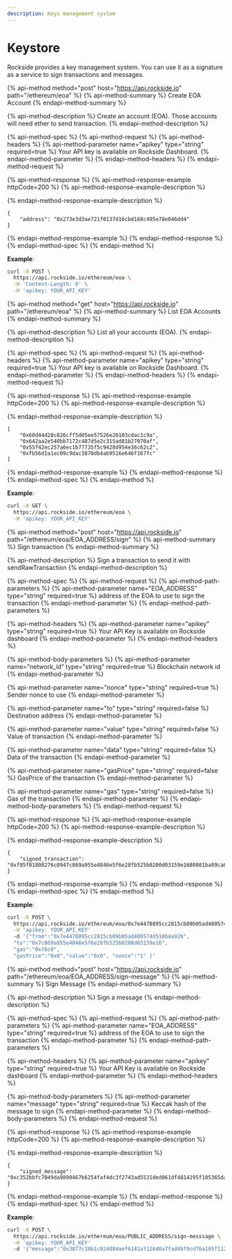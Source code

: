 ```yaml
---
description: Keys management system
---
```


# Keystore

Rockside provides a key management system. You can use it as  a signature as a service to sign transactions and messages.

{% api-method method="post" host="https://api.rockside.io" path="/ethereum/eoa" %}
{% api-method-summary %}
Create EOA Account
{% endapi-method-summary %}

{% api-method-description %}
Create an account \(EOA\). Those accounts will need ether to send transaction.
{% endapi-method-description %}

{% api-method-spec %}
{% api-method-request %}
{% api-method-headers %}
{% api-method-parameter name="apikey" type="string" required=true %}
Your API key is available on Rockside Dashboard.
{% endapi-method-parameter %}
{% endapi-method-headers %}
{% endapi-method-request %}

{% api-method-response %}
{% api-method-response-example httpCode=200 %}
{% api-method-response-example-description %}

{% endapi-method-response-example-description %}

```text
{
    "address": "0x273e3d3ae721f0137d16cbd168c495e70e046dd4"
}
```
{% endapi-method-response-example %}
{% endapi-method-response %}
{% endapi-method-spec %}
{% endapi-method %}

**Example**:

```bash
curl -X POST \
  https://api.rockside.io/ethereum/eoa \
  -H 'Content-Length: 0' \
  -H 'apikey: YOUR_API_KEY'
```

{% api-method method="get" host="https://api.rockside.io" path="/ethereum/eoa" %}
{% api-method-summary %}
List EOA Accounts
{% endapi-method-summary %}

{% api-method-description %}
List all your accounts \(EOA\).
{% endapi-method-description %}

{% api-method-spec %}
{% api-method-request %}
{% api-method-headers %}
{% api-method-parameter name="apikey" type="string" required=true %}
Your API key is available on Rockside Dashboard.
{% endapi-method-parameter %}
{% endapi-method-headers %}
{% endapi-method-request %}

{% api-method-response %}
{% api-method-response-example httpCode=200 %}
{% api-method-response-example-description %}

{% endapi-method-response-example-description %}

```text
[
    "0x60d44d28c826cff5d05ee57526e20103cdac1c9a",
    "0x642aa2e540bb7172c487d5e2c315ad81b27070af",
    "0x55f42ec257a6ec1b77735f5c9428d954e36c62c2",
    "0xfb56d1a1ec09c9dac3870db4ab9516e646f167fc"
]
```
{% endapi-method-response-example %}
{% endapi-method-response %}
{% endapi-method-spec %}
{% endapi-method %}

**Example**:

```bash
curl -X GET \
  https://api.rockside.io/ethereum/eoa \
  -H 'apikey: YOUR_API_KEY'
```

{% api-method method="post" host="https://api.rockside.io" path="/ethereum/eoa/EOA\_ADDRESS/sign" %}
{% api-method-summary %}
Sign transaction
{% endapi-method-summary %}

{% api-method-description %}
Sign a transaction to send it with sendRawTransaction
{% endapi-method-description %}

{% api-method-spec %}
{% api-method-request %}
{% api-method-path-parameters %}
{% api-method-parameter name="EOA\_ADDRESS" type="string" required=true %}
address of the EOA to use to sign the transaction
{% endapi-method-parameter %}
{% endapi-method-path-parameters %}

{% api-method-headers %}
{% api-method-parameter name="apikey" type="string" required=true %}
Your API Key is available on Rockside dashboard
{% endapi-method-parameter %}
{% endapi-method-headers %}

{% api-method-body-parameters %}
{% api-method-parameter name="network\_id" type="string" required=true %}
Blockchain network id
{% endapi-method-parameter %}

{% api-method-parameter name="nonce" type="string" required=true %}
Sender nonce to use
{% endapi-method-parameter %}

{% api-method-parameter name="to" type="string" required=false %}
Destination address
{% endapi-method-parameter %}

{% api-method-parameter name="value" type="string" required=false %}
Value of transaction
{% endapi-method-parameter %}

{% api-method-parameter name="data" type="string" required=false %}
Data of the transaction
{% endapi-method-parameter %}

{% api-method-parameter name="gasPrice" type="string" required=false %}
GasPrice of the transaction
{% endapi-method-parameter %}

{% api-method-parameter name="gas" type="string" required=false %}
Gas of the transaction
{% endapi-method-parameter %}
{% endapi-method-body-parameters %}
{% endapi-method-request %}

{% api-method-response %}
{% api-method-response-example httpCode=200 %}
{% api-method-response-example-description %}

{% endapi-method-response-example-description %}

```text
{
    "signed_transaction": "0xf85f01808276c0947c869a955e4846e5f6e28fb525b0200d03159e1680801ba09ca643357e2e3e4c0ee9f8a61b1ffb377b6acd453b5a1582fde4360888b31f34a072718acf37e7bcc4ad46e22a8eb6e386e1ad8629e57a3c5ceaccf55a325367a7"
}
```
{% endapi-method-response-example %}
{% endapi-method-response %}
{% endapi-method-spec %}
{% endapi-method %}

**Example**:

```bash
curl -X POST \
  https://api.rockside.io/ethereum/eoa/0x7e4470895cc2815cb09b05ad480574d518b4a92b/sign \
  -H 'apikey: YOUR_API_KEY'
  -d '{"from":"0x7e4470895cc2815cb09b05ad480574d518b4a92b",
  "to":"0x7c869a955e4846e5f6e28fb525b0200d03159e16",
  "gas":"0x76c0",
  "gasPrice":"0x0","value":"0x0", "nonce":"1" }'
```

{% api-method method="post" host="https://api.rockside.io" path="/ethereum/eoa/EOA\_ADDRESS/sign-message" %}
{% api-method-summary %}
Sign Message
{% endapi-method-summary %}

{% api-method-description %}
Sign a message
{% endapi-method-description %}

{% api-method-spec %}
{% api-method-request %}
{% api-method-path-parameters %}
{% api-method-parameter name="EOA\_ADDRESS" type="string" required=true %}
address of the EOA to use to sign the transaction
{% endapi-method-parameter %}
{% endapi-method-path-parameters %}

{% api-method-headers %}
{% api-method-parameter name="apikey" type="string" required=true %}
Your API Key is available on Rockside dashboard
{% endapi-method-parameter %}
{% endapi-method-headers %}

{% api-method-body-parameters %}
{% api-method-parameter name="message" type="string" required=true %}
Keccak hash of the message to sign
{% endapi-method-parameter %}
{% endapi-method-body-parameters %}
{% endapi-method-request %}

{% api-method-response %}
{% api-method-response-example httpCode=200 %}
{% api-method-response-example-description %}

{% endapi-method-response-example-description %}

```text
{
    "signed_message": "0xc352bbfc7049da9890467b6254faf4dc3f2743ad5531ded061df4814295f185365daca00a3b1fc60a0cbf88039466bb70c071d142d89ab45d9c15c4e77fae28001"
}
```
{% endapi-method-response-example %}
{% endapi-method-response %}
{% endapi-method-spec %}
{% endapi-method %}

**Example**:

```bash
curl -X POST \
  https://api.rockside.io/ethereum/eoa/PUBLIC_ADDRESS/sign-messsage \
  -H 'apikey: YOUR_API_KEY'
  -d '{"message":"0x3877c10b1c024084aef6141a712640a7fad4bf9cd7ba195f112e2543e229c8bb"}'
```


